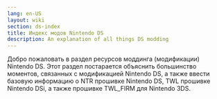 ```yaml
---
lang: en-US
layout: wiki
section: ds-index
title: Индекс модов Nintendo DS
description: An explanation of all things DS modding
---
```


Добро пожаловать в раздел ресурсов моддинга (модификации) Nintendo DS. Этот раздел постарается объяснить большинство моментов, связанных с модификацией Nintendo DS, а также ввести базовую информацию о NTR прошивке Nintendo DS, TWL прошивке Nintendo DSi, а также прошивке TWL_FIRM для Nintendo 3DS.
